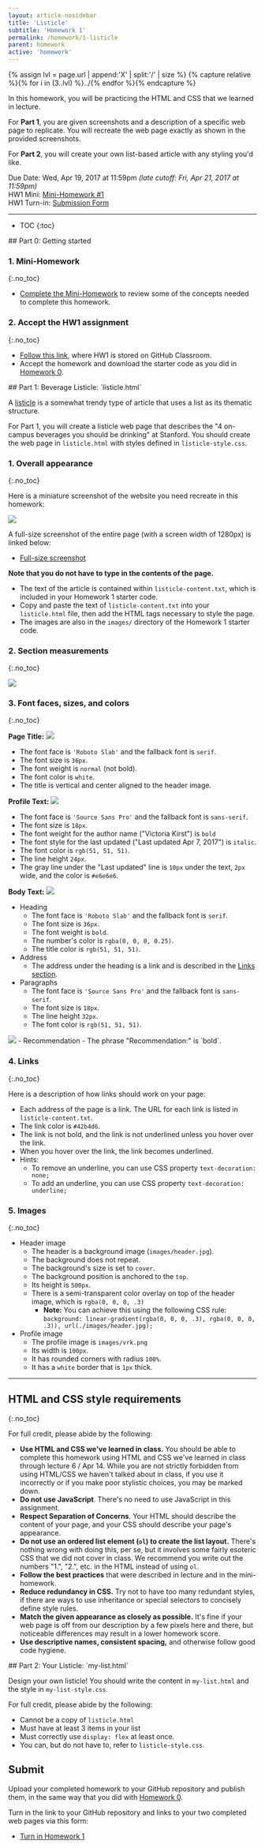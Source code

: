 ```yaml
---
layout: article-nosidebar
title: 'Listicle'
subtitle: 'Homework 1'
permalink: /homework/1-listicle
parent: homework
active: 'homework'
---
```


<script src="js/dev-guide-script.js" defer></script>

{% assign lvl = page.url | append:'X' | split:'/' | size %}
{% capture relative %}{% for i in (3..lvl) %}../{% endfor %}{% endcapture %}

In this homework, you will be practicing the HTML and CSS that we learned in lecture.  

For **Part 1**, you are given screenshots and a description of a specific web page to replicate. You will recreate the web page exactly as shown in the provided screenshots.  

For **Part 2**, you will create your own list-based article with any styling you'd like.

<span class="label">Due Date:</span> Wed, Apr 19, 2017 at 11:59pm _(late cutoff: Fri, Apr 21, 2017 at 11:59pm)_  
<span class="label">HW1 Mini:</span> [Mini-Homework #1](https://goo.gl/forms/h2bwjcItyCCdMXS12)  
<span class="label">HW1 Turn-in:</span> [Submission Form](https://goo.gl/forms/lK8Me9DqLTWtEOZA3)

---

* TOC
{:toc}

<section class="part" markdown="1">
## Part 0: Getting started

### 1. Mini-Homework
{:.no_toc}

- [Complete the Mini-Homework](https://goo.gl/forms/h2bwjcItyCCdMXS12) to review some of the concepts needed to complete this homework.

### 2. Accept the HW1 assignment
{:.no_toc}

- [Follow this link](https://classroom.github.com/assignment-invitations/7267dc1a9dd07336dad75191c11919f5), where HW1 is stored on GitHub Classroom.
- Accept the homework and download the starter code as you did in [Homework 0]({{relative}}/homework/hw0-welcome).

</section>


<section class="part" markdown="1">
## Part 1: Beverage Listicle: `listicle.html`

A [listicle](https://en.wikipedia.org/wiki/Listicle) is a somewhat trendy type of article that uses a list as its thematic structure.

For Part 1, you will create a listicle web page that describes the "4 on-campus beverages you should be drinking" at Stanford. You should create the web page in `listicle.html` with styles defined in `listicle-style.css`.

### 1. Overall appearance
{:.no_toc}

Here is a miniature screenshot of the website you need recreate in this homework:

<div id="page-screenshot-view">
  <img src="images/hw1-fullpage.png" />
</div>

A full-size screenshot of the entire page (with a screen width of 1280px) is linked below:
- [Full-size screenshot](images/hw1-fullpage.png)

**Note that you do not have to type in the contents of the page.**
- The text of the article is contained within `listicle-content.txt`, which is included in your Homework 1 starter code.
- Copy and paste the text of `listicle-content.txt` into your `listicle.html` file, then add the HTML tags necessary to style the page.
- The images are also in the `images/` directory of the Homework 1 starter code.

### 2. Section measurements
{:.no_toc}

<img src="images/hw1-measurements.png" />

### 3. Font faces, sizes, and colors
{:.no_toc}

**Page Title:**
<img src="images/hw1-title.png" class="screenshot" />
- The font face is `'Roboto Slab'` and the fallback font is `serif`.
- The font size is `36px`.
- The font weight is `normal` (not bold).
- The font color is `white`.
- The title is vertical and center aligned to the header image.

**Profile Text:**
<img src="images/hw1-profile.png" class="screenshot" />
- The font face is `'Source Sans Pro'` and the fallback font is `sans-serif`.
- The font size is `18px`.
- The font weight for the author name ("Victoria Kirst") is `bold`
- The font style for the last updated ("Last updated Apr 7, 2017") is `italic`.
- The font color is `rgb(51, 51, 51)`.
- The line height `24px`.
- The gray line under the "Last updated" line is `10px` under the text, `2px` wide, and the color is `#e6e6e6`.

**Body Text:**
<img src="images/hw1-body.png" class="screenshot" />
- Heading
  - The font face is `'Roboto Slab'` and the fallback font is `serif`.
  - The font size is `36px`.
  - The font weight is `bold`.
  - The number's color is `rgba(0, 0, 0, 0.25)`.
  - The title color is `rgb(51, 51, 51)`.
- Address
  - The address under the heading is a link and is described in the [Links section](#links).
- Paragraphs
  - The font face is `'Source Sans Pro'` and the fallback font is `sans-serif`.
  - The font size is `18px`.
  - The line height `32px`.
  - The font color is `rgb(51, 51, 51)`.

<img src="images/hw1-rec.png" class="screenshot" />
- Recommendation
  - The phrase "Recommendation:" is `bold`.


### 4. Links
{:.no_toc}

Here is a description of how links should work on your page:

- Each address of the page is a link. The URL for each link is listed in `listicle-content.txt`.
- The link color is `#42b4d6`.
- The link is not bold, and the link is not underlined unless you hover over the link.
- When you hover over the link, the link becomes underlined.
- Hints:
  - To remove an underline, you can use CSS property `text-decoration: none;`
  - To add an underline, you can use CSS property `text-decoration: underline;`

### 5. Images
{:.no_toc}

- Header image
  - The header is a background image (`images/header.jpg`).
  - The background does not repeat.
  - The background's size is set to `cover`.
  - The background position is anchored to the `top`.
  - Its height is `500px`.
  - There is a semi-transparent color overlay on top of the header image, which is `rgba(0, 0, 0, .3)`   
    - **Note:** You can achieve this using the following CSS rule:  
      `background: linear-gradient(rgba(0, 0, 0, .3), rgba(0, 0, 0, .3)), url(./images/header.jpg);`
- Profile image
  - The profile image is `images/vrk.png`
  - Its width is `100px`.
  - It has rounded corners with radius `100%`.
  - It has a `white` border that is `1px` thick.

---

## HTML and CSS style requirements
{:.no_toc}

For full credit, please abide by the following:

- **Use HTML and CSS we've learned in class.** You should be able to complete this homework using HTML and CSS we've  learned in class through lecture 6 / Apr 14. While you are not strictly forbidden from using HTML/CSS we haven't talked about in class, if you use it incorrectly or if you make poor stylistic choices, you may be marked down.
- **Do not use JavaScript**. There's no need to use JavaScript in this assignment.
- **Respect Separation of Concerns**. Your HTML should describe the content of your page, and your CSS should describe your page's appearance.
- **Do not use an ordered list element (`ol`) to create the list layout.** There's nothing wrong with doing this, per se, but it involves some fairly esoteric CSS that we did not cover in class. We recommend you write out the numbers "1.", "2.", etc. in the HTML instead of using `ol`.
- **Follow the best practices** that were described in lecture and in the mini-homework.
- **Reduce redundancy in CSS.** Try not to have too many redundant styles, if there are ways to use inheritance or special selectors to concisely define style rules.
- **Match the given appearance as closely as possible.** It's fine if your web page is off from our description by a few pixels here and there, but noticeable differences may result in a lower homework score.
- **Use descriptive names, consistent spacing,** and otherwise follow good code hygiene.

</section>

<section class="part" markdown="1">
## Part 2: Your Listicle: `my-list.html`

Design your own listicle! You should write the content in `my-list.html` and the style in `my-list-style.css`.

For full credit, please abide by the following:
- Cannot be a copy of `listicle.html`
- Must have at least 3 items in your list
- Must correctly use `display: flex` at least once.
- You can, but do not have to, refer to `listicle-style.css`.

</section>

<section class="part" markdown="1">

## Submit

Upload your completed homework to your GitHub repository and publish them, in the same way that you did with [Homework 0]({{relative}}/homework/hw0-welcome).

Turn in the link to your GitHub repository and links to your two completed web pages via this form:
- [Turn in Homework 1](https://goo.gl/forms/lK8Me9DqLTWtEOZA3)

</section>
